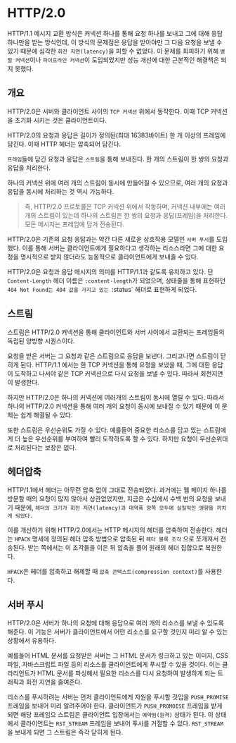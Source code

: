 # HTTP/2.0

HTTP/1.1 메시지 교환 방식은 커넥션 하나를 통해 요청 하나를 보내고 그에 대해 응답 하나만을 받는 방식인데, 이 방식의 문제점은 응답을 받아야만 그 다음 요청을 보낼 수 있기 때문에
심각한 `회전 지연(latency)`을 피할 수 없었다. 이 문제를 회피하기 위해 `병렬 커넥션`이나 `파이프라인 커넥션`이 도입되었지만 성능 개선에 대한 근본적인 해결책은 되지 못했다.

## 개요

HTTP/2.0은 서버와 클라이언트 사이의 `TCP 커넥션` 위에서 동작한다. 이때 TCP 커넥션을 초기화 시키는 것은 클라이언트이다.

HTTP/2.0의 요청과 응답은 길이가 정의된(최대 16383바이트) 한 개 이상의 프레임에 담긴다. 이때 HTTP 헤더는 압축되어 담긴다.

`프레임`들에 담긴 요청과 응답은 `스트림`을 통해 보내진다. 한 개의 스트림이 한 쌍의 요청과 응답을 처리한다.

하나의 커넥션 위에 여러 개의 스트림이 동시에 만들어질 수 있으므로, 여러 개의 요청과 응답을 동시에 처리하는 것 역시 가능하다.

> 즉, HTTP/2.0 프로토콜은 TCP 커넥션 위에서 작동하며, 커넥션 내부에는 여러개의 스트림이 있는데 하나의 스트림은 한 쌍의 요청과 응답(프레임)을 처리한다.
모든 메시지는 프레임에 담겨 전송된다.

HTTP/2.0은 기존의 요청 응답과는 약간 다른 새로운 상호작용 모델인 `서버 푸시`를 도입했다. 이를 통해 서버는 클라이언트에게 필요하다고 생각하는 리소스라면
그에 대한 요청을 명시적으로 받지 않더라도 능동적으로 클라이언트에게 보내줄 수 있다.

HTTP/2.0은 요청과 응답 메시지의 의미를 HTTP/1.1과 같도록 유지하고 있다. 단 `Content-Length` 헤더 이름은 `:content-length`가 되었으며, 상태줄을 통해
표현하던 `404 Not Found는 404 값을 가지고 있는 `:status` 헤더로 표현하게 되었다.

## 스트림

스트림은 HTTP/2.0 커넥션을 통해 클라이언트와 서버 사이에서 교환되는 프레임들의 독립된 양방향 시퀀스이다.

요청을 받은 서버는 그 요청과 같은 스트림으로 응답을 보낸다. 그리고나면 스트림이 닫히게 된다. HTTP/1.1 에서는 한 TCP 커넥션을 통해 요청을 보냈을 때, 그에 대한 응답이 도착하고 나서야 같은 TCP 커넥션으로 다시 
요청을 보낼 수 있다. 따라서 회전지연이 발생한다.

하지만 HTTP/2.0은 하나의 커넥션에 여러개의 스트림이 동시에 열릴 수 있다. 따라서 하나의 HTTP/2.0 커넥션을 통해 여러 개의 요청이 동시에 보내질 수 있기 때문에
이 문제는 쉽게 해결될 수 있다.

또한 스트림은 우선순위도 가질 수 있다. 예를들어 중요한 리소스를 담고 있는 스트림에게 더 높은 우선순위를 부여하여 빨리 도착하도록 할 수 있다.
하지만 요청이 우선순위대로 처리된다는 보장은 없다.

## 헤더압축

HTTP/1.1에서 헤더는 아무런 압축 없이 그대로 전송되었다. 과거에는 웹 페이지 하나를 방문할 때의 요청이 많지 않아서 상관없었지만, 지금은 수십에서 수백 번의 요청을
보내기 때문에, `헤더의 크기가 회전 지연(latency)과 대역폭 양쪽 모두에 실질적인 영향을 끼치게 되었다.`

이를 개선하기 위해 HTTP/2.0에서는 HTTP 메시지의 헤더를 압축하여 전송한다. 헤더는 `HPACK` 명세에 정의된 헤더 압축 방법으로 압축된 뒤 `헤더 블록 조각`
으로 쪼개져서 전송된다. 받는 쪽에서는 이 조각들을 이은 뒤 압축을 풀어 원래의 헤더 집합으로 복원한다.

`HPACK`은 헤더를 압축하고 해제할 때 `압축 콘텍스트(compression context)`를 사용한다.

## 서버 푸시

HTTP/2.0은 서버가 하나의 요청에 대해 응답으로 여러 개의 리소스를 보낼 수 있도록 해준다. 이 기능은 서버가 클라이언트에서 어떤 리소스를 요구할 것인지
미리 알 수 있는 상황에서 유용하다. 

예를들어 HTML 문서를 요청받은 서버는 그 HTML 문서가 링크하고 있는 이미지, CSS 파일, 자바스크립트 파일 등의 리소스를 클라이언트에게 푸시할 수 있을 것이다. 
이는 클라리언트가 HTML 문서를 파싱해서 필요한 리소스를 다시 요청하여 발생하게 되는 트래픽과 회전 지연을 줄여준다.

리소스를 푸시하려는 서버는 먼저 클라이언트에게 자원을 푸시할 것입을 `PUSH_PROMISE` 프레임을 보내어 미리 알려주어야 한다. 클라이언트가 `PUSH_PROMOISE`
프레임을 받게 되면 해당 프레임으 스트림은 클라이언트 입장에서는 `예약됨(원격)` 상태가 된다. 이 상태에서 클라이언트는 `RST_STREAM` 프레임을 보내어
푸시를 거절할 수 있다. `RST_STREAM`을 보내게 되면 그 스트림은 즉각 닫히게 된다.
